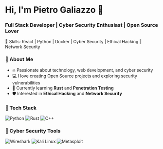 # Hi, I'm Pietro Galiazzo 👋
### Full Stack Developer | Cyber Security Enthusiast | Open Source Lover
🚀 Skills: React | Python | Docker | Cyber Security | Ethical Hacking | Network Security

### 📌 About Me
- 🔥 Passionate about technology, web development, and cyber security
- 💻 I love creating Open Source projects and exploring security vulnerabilities
- 🌱 Currently learning **Rust** and **Penetration Testing**
- 🛡️ Interested in **Ethical Hacking** and **Network Security**

<!--
### 📊 GitHub Stats
![Your GitHub Stats](https://github-readme-stats.vercel.app/api?username=pidgey27&show_icons=true&theme=tokyonight)


### 🌐 Connect with Me
[LinkedIn](https://www.linkedin.com/in/your-name/) | [Twitter](https://twitter.com/your-nickname) | [Portfolio](https://yourwebsite.com)
-->

### 🚀 Tech Stack
![Python](https://img.shields.io/badge/Python-3776AB?style=for-the-badge&logo=python&logoColor=white) ![Rust](https://img.shields.io/badge/Rust-000000?style=for-the-badge&logo=rust&logoColor=white) ![C++](https://img.shields.io/badge/C++-00599C?style=for-the-badge)

### 🔐 Cyber Security Tools
![Wireshark](https://img.shields.io/badge/Wireshark-1679A7?style=for-the-badge&logo=wireshark&logoColor=white) ![Kali Linux](https://img.shields.io/badge/Kali_Linux-557C94?style=for-the-badge&logo=kalilinux&logoColor=white) ![Metasploit](https://img.shields.io/badge/Metasploit-0087B3?style=for-the-badge)


